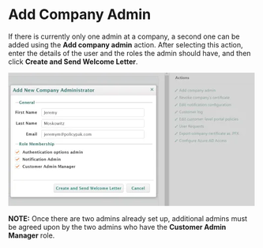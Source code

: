 # Add Company Admin

If there is currently only one admin at a company, a second one can be added using the **Add company
admin** action. After selecting this action, enter the details of the user and the roles the admin
should have, and then click **Create and Send Welcome Letter**.

![web_interface_and_controls_88_499x270](../../../../../../static/img/product_docs/policypak/policypak/cloud/interface/companydetails/web_interface_and_controls_88_499x270.webp)

**NOTE:** Once there are two admins already set up, additional admins must be agreed upon by the two
admins who have the **Customer Admin Manager** role.
